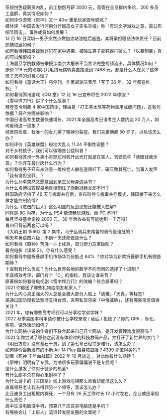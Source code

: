 茶颜悦色疑薪资内乱，员工抱怨月薪 3000 元，高管在全员群内争论，200 多员工退群，真实情况如何？  
如何评价游戏《原神》又一 40w 重氪玩家毁号脱坑？  
媒体评「中国农发行河南分行回应女子实名举报」称「有玩文字游戏之意，需公布细节回击」，事件或将如何发展？  
12 月 16 日深圳一男子突然点燃加油站油枪后逃逸，其将承担哪些法律责任？目前抓捕进展如何？  
如何看待韩国素媛案罪犯在家中遇袭，被陌生男子拿钝器打破头？「以暴制暴」真的可以解恨吗？  
上海震旦学院教师被举报涉南京大屠杀不当言论完整视频流出，具体情况如何？  
原价 219 元的玲娜贝儿毛绒玩偶转卖直接涨到 2488 元，都是什么人在买？这体现了怎样的消费心理？  
如何看待《童话大王》将停刊，作家郑渊洁表示「写了 36 年，32 年都在维权」？  
如何看待腾讯游戏《QQ 堂》12 月 16 日宣布将在 2022 年停服？  
《雪中悍刀行》讲了个什么故事？  
拜登签令制裁 4 家中国药企，理由是「打击芬太尼等药物滥用成瘾问题」，这有何依据？将产生哪些影响？  
中国日语高考生数量快速增长，2021 年全国高考日语考生人数约达 20 万人，如何看待这一现象？  
经医院检查，我唯一的女儿得了精神分裂症。我们夫妻俩都 50 岁了，以后该怎么办？  
如何评价《英雄联盟》极地大乱斗 11.24 平衡性调整？  
对于乡村孩子，我们可以做哪些公益科普？  
如何看待苏州一外卖小哥怒怼司机开远光灯就是在害人，驾驶员称「我赔钱我乐意」？你开车最讨厌什么行为？  
如何看待男子开车未注意一维权老人躺在道闸杆下，碾压致其死亡，当事人发声「我有错但没罪」？  
为什么孙卓突然又愿意回到亲生父母身边读书？  
为什么埃博拉较容易地就控制住了而新冠肺炎却不行？  
韩国政府坚持了 46 天与病毒共存后，宣布叫停与病毒共存模式，韩国接下来怎么做才能控制疫情?  
为什么《进击的巨人》这么明显的反战思想还能被人曲解?  
同样是 8G 内存，为什么 PS4 能流畅玩游戏，而 PC 不行?  
每月坚持基金定投 2000 元，30 年后收益有可能达到一千万吗?  
肖四只背前两套可以吗？  
《大明王朝 1566》第 2 集中，马宁远调兵来踏苗的调令是谁批的？  
明天考英语四六级，不到一天还能做些什么？  
如何看待《原神》荒泷一斗上线后，部分厨力玩家破防？  
看完电影《误杀 2》，你有什么感受？  
如何看待中国折叠屏手机市场华为份额占 64% ？你对华为新款折叠屏手机有哪些期待？  
十进制有什么优点？为什么世界各地的数学不约而同的选择了十进制？  
年底绩效考评，部门有个「C」的指标，我该让谁来背？  
原著粉如何看待电视剧《雪中悍刀行》的改编？符合原著吗？  
2021 你都送了哪些礼物给朋友和家人？  
为什么内心真正强大的人总是会被大部分人贴上「幼稚」「天真」等标签?  
美通过国防授权法案涉支持台湾，夹带私货渲染「中俄威胁」，还有哪些信息值得关注？  
2021 年，你有哪些高考经验可以分享给学弟学妹？  
2022 秋季美国本科申请你被什么学校录取 / 延后 / 拒绝了？你的 GPA 、标化、奖项、课外活动如何？  
为什么网络小说的作者们不联合起来自己开个网站，是开发管理难度很高吗？  
2021 年你尝试了哪些之前没有体验过的科技数码产品，并打开了新世界的大门？  
《明日方舟》没有基石干员，到了第七章已经寸步难行，该怎么办？  
如何评价最新发布的小新 Air 14 Plus 酷睿核显版？4399 元值得买吗？  
动画《死神 千年血战篇》2022 年 10 月放送 ​​​，对此你有什么期待？  
《原神》明明有了专武，为啥很多玩家偏偏说不是专武呢？  
是什么激发了你对于徒步的热爱?  
有什么剧本杀在你心里封神了？  
为什么游卡的《三国杀》线上游戏吃相那么难看却能活这么久？  
直属领导老让我去得罪另一个领导，我该怎么办？  
比亚迪员工出租屋内猝死，一个月有 26 天工作时长 12 小时左右，企业或应承担什么责任？  
高中生没电脑没手机，预算八千应该买电脑还是手机？  
有哪些会让「上班人」流泪转发朋友圈的文案呢？  
